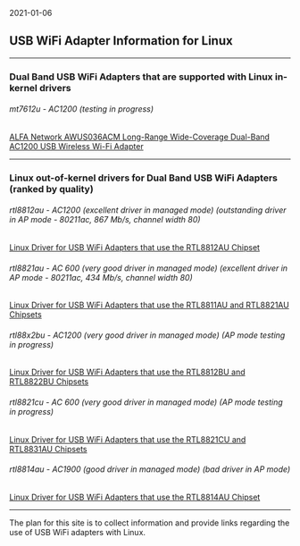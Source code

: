 2021-01-06

## USB WiFi Adapter Information for Linux
-----
### Dual Band USB WiFi Adapters that are supported with Linux in-kernel drivers 

###### mt7612u - AC1200 (testing in progress)
[ALFA Network AWUS036ACM Long-Range Wide-Coverage Dual-Band AC1200 USB Wireless Wi-Fi Adapter](https://www.amazon.com/Network-AWUS036ACM-Long-Range-Wide-Coverage-High-Sensitivity/dp/B08BJS8FXD)

-----
### Linux out-of-kernel drivers for Dual Band USB WiFi Adapters (ranked by quality)

###### rtl8812au - AC1200 (excellent driver in managed mode) (outstanding driver in AP mode - 80211ac, 867 Mb/s, channel width 80)
[Linux Driver for USB WiFi Adapters that use the RTL8812AU Chipset](https://github.com/morrownr/8812au)

###### rtl8821au - AC 600 (very good driver in managed mode) (excellent driver in AP mode - 80211ac, 434 Mb/s, channel width 80)
[Linux Driver for USB WiFi Adapters that use the RTL8811AU and RTL8821AU Chipsets](https://github.com/morrownr/8821au)

###### rtl88x2bu - AC1200 (very good driver in managed mode) (AP mode testing in progress)
[Linux Driver for USB WiFi Adapters that use the RTL8812BU and RTL8822BU Chipsets](https://github.com/morrownr/88x2bu)

###### rtl8821cu - AC 600 (very good driver in managed mode)  (AP mode testing in progress)
[Linux Driver for USB WiFi Adapters that use the RTL8821CU and RTL8831AU Chipsets](https://github.com/morrownr/8821cu)

###### rtl8814au - AC1900 (good driver in managed mode) (bad driver in AP mode)
[Linux Driver for USB WiFi Adapters that use the RTL8814AU Chipset](https://github.com/morrownr/8814au)

-----

The plan for this site is to collect information and provide links regarding the use of USB WiFi adapters with Linux.

